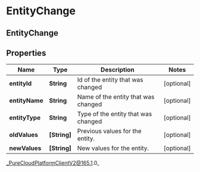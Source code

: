 # EntityChange

## EntityChange

## Properties

|Name | Type | Description | Notes|
|------------ | ------------- | ------------- | -------------|
| **entityId** | **String** | Id of the entity that was changed | [optional] |
| **entityName** | **String** | Name of the entity that was changed | [optional] |
| **entityType** | **String** | Type of the entity that was changed | [optional] |
| **oldValues** | **[String]** | Previous values for the entity. | [optional] |
| **newValues** | **[String]** | New values for the entity. | [optional] |



_PureCloudPlatformClientV2@165.1.0_

